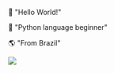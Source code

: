 
:cherries: "Hello World!"

:cherries: "Python language beginner"

:earth_americas:  "From Brazil"



<img align= "center" img src="https://64.media.tumblr.com/tumblr_lzihsbHRAc1qgwqw9o1_500.gif"/>
